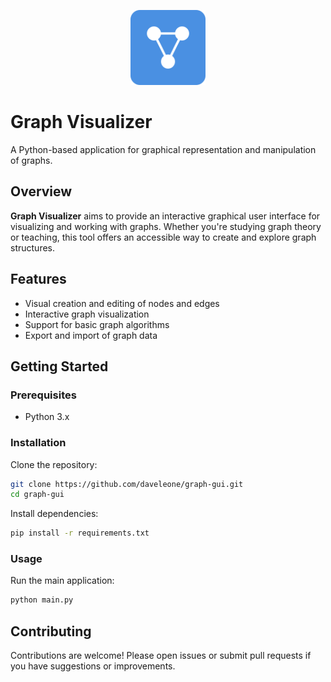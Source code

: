 <p align="center"><a href="" target="_blank"><img src="https://raw.githubusercontent.com/daveleone/graph-gui/refs/heads/main/resources/icon.svg" width="120" alt="Graph Visualizer Logo"></a></p>

# Graph Visualizer

A Python-based application for graphical representation and manipulation of graphs.

## Overview

**Graph Visualizer** aims to provide an interactive graphical user interface for visualizing and working with graphs. Whether you're studying graph theory or teaching, this tool offers an accessible way to create and explore graph structures. 

## Features

- Visual creation and editing of nodes and edges
- Interactive graph visualization
- Support for basic graph algorithms
- Export and import of graph data

## Getting Started

### Prerequisites

- Python 3.x

### Installation

Clone the repository:
```bash
git clone https://github.com/daveleone/graph-gui.git
cd graph-gui
```

Install dependencies:
```bash
pip install -r requirements.txt
```

### Usage

Run the main application:
```bash
python main.py
```

## Contributing

Contributions are welcome! Please open issues or submit pull requests if you have suggestions or improvements.

